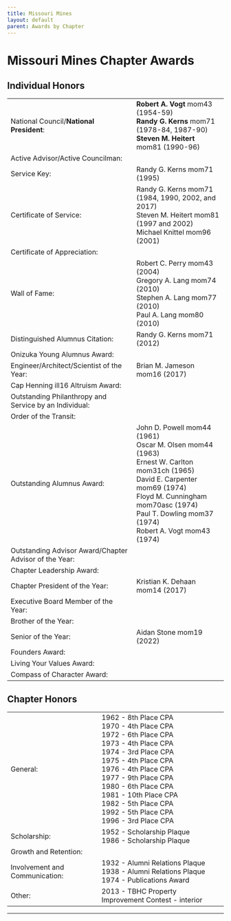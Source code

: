 ```yaml
---
title: Missouri Mines
layout: default
parent: Awards by Chapter
---
```


<link rel="stylesheet" href="{{ '/assets/css/by_chapter.css' | relative_url }}">

# Missouri Mines Chapter Awards

## Individual Honors

<table>
<tbody>

<tr>
<td>National Council/<b>National President</b>:</td>
<td><b>Robert A. Vogt</b> mom43 (1954-59)
<br><b>Randy G. Kerns</b> mom71 (1978-84, 1987-90)
<br><b>Steven M. Heitert</b> mom81 (1990-96)
</td></tr>

<tr>
<td>Active Advisor/Active Councilman:</td>
<td>
</td></tr>

<tr>
<td>Service Key:</td>
<td>Randy G. Kerns mom71 (1995)</td>
</tr>

<tr>
<td>Certificate of Service:</td>
<td>Randy G. Kerns mom71 (1984, 1990, 2002, and 2017)
<br>Steven M. Heitert mom81 (1997 and 2002)
<br>Michael Knittel mom96 (2001)
</td></tr>

<tr>
<td>Certificate of Appreciation:</td>
<td>
</td></tr>

<tr><td>Wall of Fame:</td>
<td>Robert C. Perry mom43 (2004)
<br>Gregory A. Lang mom74 (2010)
<br>Stephen A. Lang mom77 (2010)
<br>Paul A. Lang mom80 (2010)
</td></tr>

<tr>
<td>Distinguished Alumnus Citation:</td>
<td>Randy G. Kerns mom71 (2012)
</td></tr>

<tr>
<td>Onizuka Young Alumnus Award:</td>
<td>
</td></tr>

<tr>
<td>Engineer/Architect/Scientist of the Year:</td>
<td>Brian M. Jameson mom16 (2017)
</td></tr>

<tr>
<td>Cap Henning ill16 Altruism Award:</td>
<td>
</td></tr>

<tr>
<td>Outstanding Philanthropy and Service by an Individual:</td>
<td>
</td></tr>

<tr>
<td>Order of the Transit:</td>
<td>
</td></tr>

<tr>
<td>Outstanding Alumnus Award:</td>
<td>John D. Powell mom44 (1961)
<br>Oscar M. Olsen mom44 (1963)
<br>Ernest W. Carlton mom31ch (1965)
<br>David E. Carpenter mom69 (1974)
<br>Floyd M. Cunningham mom70asc (1974)
<br>Paul T. Dowling mom37 (1974)
<br>Robert A. Vogt mom43 (1974)
</td></tr>

<tr>
<td>Outstanding Advisor Award/Chapter Advisor of the Year:</td>
<td>
</td></tr>

<tr>
<td>Chapter Leadership Award:</td>
<td>
</td></tr>

<tr>
<td>Chapter President of the Year:</td>
<td>Kristian K. Dehaan mom14 (2017)
</td></tr>

<tr>
<td>Executive Board Member of the Year:</td>
<td>
</td></tr>

<tr>
<td>Brother of the Year:</td>
<td>
</td></tr>

<tr>
<td>Senior of the Year:</td>
<td>Aidan Stone mom19 (2022)
</td></tr>

<tr>
<td>Founders Award:</td>
<td>
</td></tr>

<tr>
<td>Living Your Values Award:</td>
<td>
</td></tr>

<tr>
<td>Compass of Character Award:</td>
<td>
</td></tr>

</tbody>
</table>

## Chapter Honors

<table>
<tbody>

<tr>
<td>General:</td>
<td>1962 - 8th Place CPA
<br>1970 - 4th Place CPA
<br>1972 - 6th Place CPA
<br>1973 - 4th Place CPA
<br>1974 - 3rd Place CPA
<br>1975 - 4th Place CPA
<br>1976 - 4th Place CPA
<br>1977 - 9th Place CPA
<br>1980 - 6th Place CPA
<br>1981 - 10th Place CPA
<br>1982 - 5th Place CPA
<br>1992 - 5th Place CPA
<br>1996 - 3rd Place CPA
</td></tr>

<tr>
<td>Scholarship:</td>
<td>1952 - Scholarship Plaque
<br>1986 - Scholarship Plaque
</td></tr>

<tr>
<td>Growth and Retention:</td>
<td>
</td></tr>

<tr>
<td>Involvement and Communication:</td>
<td>1932 - Alumni Relations Plaque
<br>1938 - Alumni Relations Plaque
<br>1974 - Publications Award
</td></tr>

<tr>
<td>Other:</td>
<td>2013 - TBHC Property Improvement Contest - interior
</td></tr>

</tbody>
</table>

---
